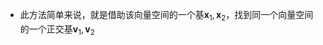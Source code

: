 - 此方法简单来说，就是借助该向量空间的一个基$\boldsymbol{x}_1,\boldsymbol{x}_2$，找到同一个向量空间的一个正交基$\boldsymbol{v}_1,\boldsymbol{v}_2$